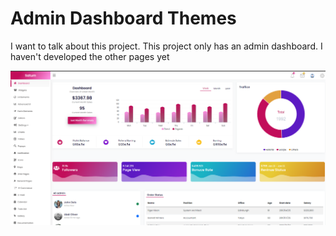 <h1>Admin Dashboard Themes</h1>
<p>I want to talk about this project. This project only has an admin dashboard. I haven't developed the other pages yet</p>

<img src="assets/img/homepage.png">
